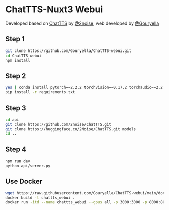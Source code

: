 # ChatTTS-Nuxt3 Webui

Developed based on [ChatTTS](https://github.com/2noise/ChatTTS/) by [@2noise](https://2noise.com/), web developed by [@Gouryella](https://github.com/Gouryella)

## Step 1
```bash
git clone https://github.com/Gouryella/ChatTTS-webui.git
cd ChatTTS-webui
npm install
```
## Step 2
```bash
yes | conda install pytorch==2.2.2 torchvision==0.17.2 torchaudio==2.2.2 pytorch-cuda=12.1 -c pytorch -c nvidia
pip install -r requirements.txt
```

## Step 3
```bash
cd api
git clone https://github.com/2noise/ChatTTS.git
git clone https://huggingface.co/2Noise/ChatTTS.git models
cd ..
```

## Step 4
```bash
npm run dev
python api/server.py
```


## Use Docker
```bash
wget https://raw.githubusercontent.com/Gouryella/ChatTTS-webui/main/docker/Dockerfile
docker build -t chattts_webui .
docker run -itd --name chattts_webui --gpus all -p 3000:3000 -p 8000:8000  chattts_webui
```